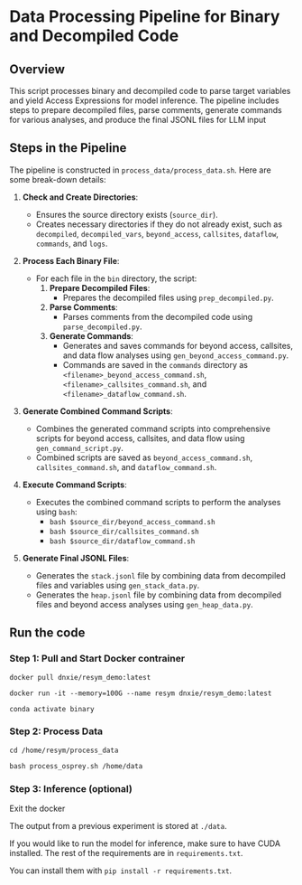 
# Data Processing Pipeline for Binary and Decompiled Code


## Overview
This script processes binary and decompiled code to parse target variables and yield Access Expressions for model inference. The pipeline includes steps to prepare decompiled files, parse comments, generate commands for various analyses, and produce the final JSONL files for LLM input



## Steps in the Pipeline

The pipeline is constructed in `process_data/process_data.sh`. Here are some break-down details:

1. **Check and Create Directories**:
    - Ensures the source directory exists (`source_dir`).
    - Creates necessary directories if they do not already exist, such as `decompiled`, `decompiled_vars`, `beyond_access`, `callsites`, `dataflow`, `commands`, and `logs`.

2. **Process Each Binary File**:
    - For each file in the `bin` directory, the script:
        1. **Prepare Decompiled Files**:
            - Prepares the decompiled files using `prep_decompiled.py`.
        2. **Parse Comments**:
            - Parses comments from the decompiled code using `parse_decompiled.py`.
        3. **Generate Commands**:
            - Generates and saves commands for beyond access, callsites, and data flow analyses using `gen_beyond_access_command.py`.
            - Commands are saved in the `commands` directory as `<filename>_beyond_access_command.sh`, `<filename>_callsites_command.sh`, and `<filename>_dataflow_command.sh`.

3. **Generate Combined Command Scripts**:
    - Combines the generated command scripts into comprehensive scripts for beyond access, callsites, and data flow using `gen_command_script.py`.
    - Combined scripts are saved as `beyond_access_command.sh`, `callsites_command.sh`, and `dataflow_command.sh`.

4. **Execute Command Scripts**:
    - Executes the combined command scripts to perform the analyses using `bash`:
        - `bash $source_dir/beyond_access_command.sh`
        - `bash $source_dir/callsites_command.sh`
        - `bash $source_dir/dataflow_command.sh`

5. **Generate Final JSONL Files**:
    - Generates the `stack.jsonl` file by combining data from decompiled files and variables using `gen_stack_data.py`.
    - Generates the `heap.jsonl` file by combining data from decompiled files and beyond access analyses using `gen_heap_data.py`.


## Run the code


### Step 1: Pull and Start Docker contrainer
```
docker pull dnxie/resym_demo:latest
```

```
docker run -it --memory=100G --name resym dnxie/resym_demo:latest
```

```
conda activate binary
```


### Step 2: Process Data

```
cd /home/resym/process_data        
```

```
bash process_osprey.sh /home/data    
```


### Step 3: Inference (optional)

Exit the docker 

The output from a previous experiment is stored at `./data`. 

If you would like to run the model for inference, make sure to have CUDA installed. The rest of the requirements are in `requirements.txt`. 

You can install them with `pip install -r requirements.txt`.




